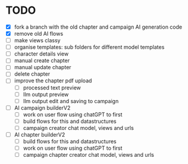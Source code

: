 # TODO

- [x] fork a branch with the old chapter and campaign AI generation code
- [x] remove old AI flows
- [ ] make views classy
- [ ] organise templates: sub folders for different model templates
- [ ] character details view
- [ ] manual create chapter
- [ ] manual update chapter
- [ ] delete chapter
- [ ] improve the chapter pdf upload
  - [ ] processed text preview
  - [ ] llm output preview
  - [ ] llm output edit and saving to campaign
- [ ] AI campaign builderV2
  - [ ] work on user flow using chatGPT to first
  - [ ] build flows for this and datastructures
  - [ ] campaign creator chat model, views and urls
- [ ] AI chapter builderV2
  - [ ] build flows for this and datastructures
  - [ ] work on user flow using chatGPT to first
  - [ ] campaign chapter creator chat model, views and urls
